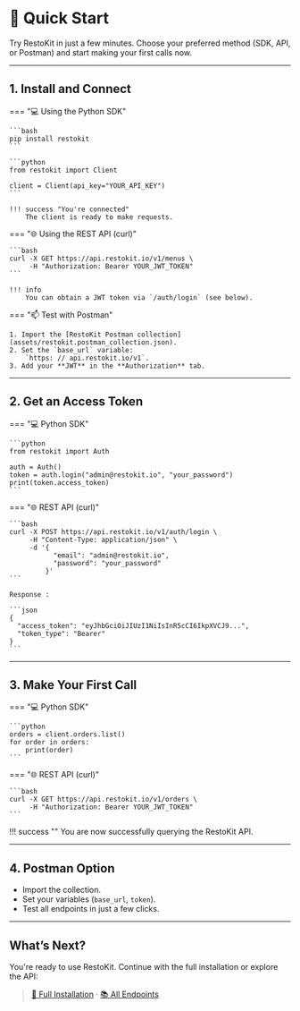 # 🚀 Quick Start

Try RestoKit in just a few minutes. Choose your preferred method (SDK, API, or Postman) and start making your first calls now.

---

## 1. Install and Connect

=== "💻 Using the Python SDK"

    ```bash
    pip install restokit
    ```

    ```python
    from restokit import Client

    client = Client(api_key="YOUR_API_KEY")
    ```

    !!! success "You're connected"
        The client is ready to make requests.

=== "🌐 Using the REST API (curl)"

    ```bash
    curl -X GET https://api.restokit.io/v1/menus \
         -H "Authorization: Bearer YOUR_JWT_TOKEN"
    ```

    !!! info
        You can obtain a JWT token via `/auth/login` (see below).

=== "📫 Test with Postman"

    1. Import the [RestoKit Postman collection](assets/restokit.postman_collection.json).
    2. Set the `base_url` variable:  
        `https: // api.restokit.io/v1`.
    3. Add your **JWT** in the **Authorization** tab.

---

## 2. Get an Access Token

=== "💻 Python SDK"

    ```python
    from restokit import Auth

    auth = Auth()
    token = auth.login("admin@restokit.io", "your_password")
    print(token.access_token)
    ```

=== "🌐 REST API (curl)"

    ```bash
    curl -X POST https://api.restokit.io/v1/auth/login \
         -H "Content-Type: application/json" \
         -d '{
               "email": "admin@restokit.io",
               "password": "your_password"
             }'
    ```

    Response :

    ```json
    {
      "access_token": "eyJhbGciOiJIUzI1NiIsInR5cCI6IkpXVCJ9...",
      "token_type": "Bearer"
    }
    ```

---

## 3. Make Your First Call

=== "💻 Python SDK"

    ```python
    orders = client.orders.list()
    for order in orders:
        print(order)
    ```

=== "🌐 REST API (curl)"

    ```bash
    curl -X GET https://api.restokit.io/v1/orders \
         -H "Authorization: Bearer YOUR_JWT_TOKEN"
    ```

!!! success ""
    You are now successfully querying the RestoKit API.

---

## 4. Postman Option

- Import the collection.
- Set your variables (`base_url`, `token`).
- Test all endpoints in just a few clicks.

---

## What’s Next?

You're ready to use RestoKit. Continue with the full installation or explore the API:

> [📘 Full Installation](install/python.md) · [📚 All Endpoints](reference/api/openapi.md)
